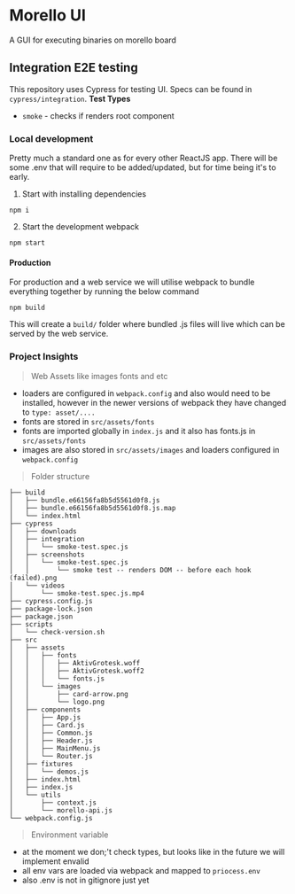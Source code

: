 # Morello UI
A GUI for executing binaries on morello board


## Integration E2E testing
This repository uses Cypress for testing UI. Specs can be found in `cypress/integration`.
**Test Types**
- `smoke` - checks if renders root component

### Local development
Pretty much a standard one as for every other ReactJS app. There will be some .env that will require to be added/updated, but for time being it's to early.

1. Start with installing dependencies
```
npm i
```
2. Start the development webpack
```
npm start
```
#### Production
For production and a web service we will utilise webpack to bundle everything together by running the below command
```
npm build
```
This will create a `build/` folder where bundled .js files will live which can be served by the web service.


### Project Insights
> Web Assets like images fonts and etc
- loaders are configured in `webpack.config` and also would need to be installed, however in the newer versions of webpack they have changed to `type: asset/....`
- fonts are stored in `src/assets/fonts`
- fonts are imported globally in `index.js` and it also has fonts.js in `src/assets/fonts`
- images are also stored in `src/assets/images` and loaders configured in `webpack.config`

> Folder structure
```
├── build
│   ├── bundle.e66156fa8b5d5561d0f8.js
│   ├── bundle.e66156fa8b5d5561d0f8.js.map
│   └── index.html
├── cypress
│   ├── downloads
│   ├── integration
│   │   └── smoke-test.spec.js
│   ├── screenshots
│   │   └── smoke-test.spec.js
│   │       └── smoke test -- renders DOM -- before each hook (failed).png
│   └── videos
│       └── smoke-test.spec.js.mp4
├── cypress.config.js
├── package-lock.json
├── package.json
├── scripts
│   └── check-version.sh
├── src
│   ├── assets
│   │   ├── fonts
│   │   │   ├── AktivGrotesk.woff
│   │   │   ├── AktivGrotesk.woff2
│   │   │   └── fonts.js
│   │   └── images
│   │       ├── card-arrow.png
│   │       └── logo.png
│   ├── components
│   │   ├── App.js
│   │   ├── Card.js
│   │   ├── Common.js
│   │   ├── Header.js
│   │   ├── MainMenu.js
│   │   └── Router.js
│   ├── fixtures
│   │   └── demos.js
│   ├── index.html
│   ├── index.js
│   └── utils
│       ├── context.js
│       └── morello-api.js
└── webpack.config.js
```

> Environment variable
- at the moment we don;'t check types, but looks like in the future we will implement envalid
- all env vars are loaded via webpack and mapped to `priocess.env`
- also .env is not in gitignore just yet
